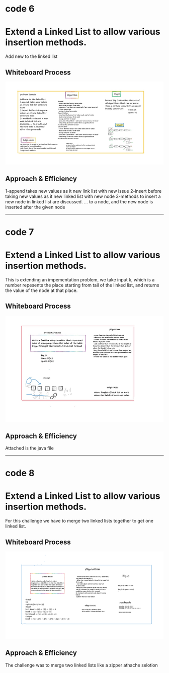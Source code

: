 # code 6

# Extend a Linked List to allow various insertion methods.
Add new to the linked list
## Whiteboard Process
![Image of Yaktocat](https://github.com/abdallahhamoury/data-structures-and-algorithms-/blob/main/linkd-list/codech6.jpg?raw=true)
## Approach & Efficiency
1-append takes new values as it new link list with new issue
2-insert before taking new values as it new linked list with new node
3-methods to insert a new node in linked list are discussed. ... to a node, and the new node is inserted after the given node

-------------------------------------------------------------------------------------------------------------------------

# code 7

# Extend a Linked List to allow various insertion methods.
This is extending an impementation problem, we take input k, which is a number repesents the place starting from tail of the linked list, and returns the value of the node at that place.
## Whiteboard Process
![Image of Yaktocat](https://github.com/abdallahhamoury/data-structures-and-algorithms-/blob/main/linkd-list/codech7.jpg?raw=true)
## Approach & Efficiency
Attached is the java file

-------------------------------------------------------------------------------------------------

# code 8

# Extend a Linked List to allow various insertion methods.
For this challenge we have to merge two linked lists together to get one linked list.
## Whiteboard Process
![Image of Yaktocat](https://github.com/abdallahhamoury/data-structures-and-algorithms-/blob/main/linkd-list/codech8.png?raw=true)
## Approach & Efficiency
The challenge was to merge two linked lists like a zipper athache selotion 
